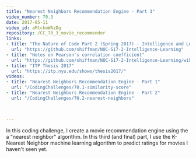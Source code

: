 ```yaml
---
title: "Nearest Neighbors Recommendation Engine - Part 3"
video_number: 70.3
date: 2017-05-11
video_id: aMtckmWAzDg
repository: /CC_70_3_movie_recommender
links:
- title: "The Nature of Code Part 2 (Spring 2017) - Intelligence and Learning"  
  url: "https://github.com/shiffman/NOC-S17-2-Intelligence-Learning"
- title: "Notes on Pearson's correlation coefficient"  
  url: "https://github.com/shiffman/NOC-S17-2-Intelligence-Learning/wiki/Glossary:-Statistics#correlation"
- title: "ITP Thesis 2017"  
  url: "https://itp.nyu.edu/shows/thesis2017/"
videos:
- title: "Nearest Neighbors Recommendation Engine - Part 1"
  url: "/CodingChallenges/70.1-similarity-score"
- title: "Nearest Neighbors Recommendation Engine - Part 2"
  url: "/CodingChallenges/70.2-nearest-neighbors"  


  
---
```


In this coding challenge, I create a movie recommendation engine using the a "nearest neighbor" algorithm.  In this third (and final) part, I use the K-Nearest Neighbor machine learning algorithm to predict ratings for movies I haven't seen yet.

